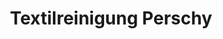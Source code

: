 ---
title: "Textilreinigung Perschy"
url: /frauenkirchen/textilreinigung-perschy/
shop: Wäscherei
---